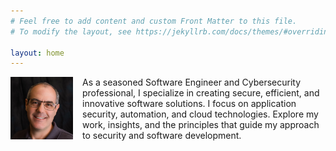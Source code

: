 ```yaml
---
# Feel free to add content and custom Front Matter to this file.
# To modify the layout, see https://jekyllrb.com/docs/themes/#overriding-theme-defaults

layout: home
---
```


<p style="float: left; margin: 0 15px 15px 0;">
  <img src="/assets/img/headshot-2018.png" alt="Patrick Double" width="100" />
</p>

As a seasoned Software Engineer and Cybersecurity professional, I specialize in creating secure, efficient, and innovative software solutions. I focus on application security, automation, and cloud technologies. Explore my work, insights, and the principles that guide my approach to security and software development.
